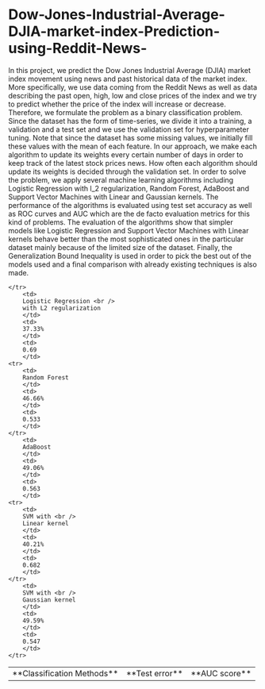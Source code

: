 # Dow-Jones-Industrial-Average-DJIA-market-index-Prediction-using-Reddit-News-

In this project, we predict the Dow Jones Industrial Average (DJIA) market index movement using news and past historical data of the market index. More specifically, we use data coming from the Reddit News as well as data describing the past open, high, low and close prices of the index and we try to predict whether the price of the index will increase or decrease. Therefore, we formulate the problem as a binary classification problem. Since the dataset has the form of time-series, we divide it into a training, a validation and a test set and we use the validation set for hyperparameter tuning. Note that since the dataset has some missing values, we initially fill these values with the mean of each feature. In our approach, we make each algorithm to update its weights every certain number of days in order to keep track of the latest stock prices news. How often each algorithm should update its weights is decided through the validation set. In order to solve the problem, we apply several machine learning algorithms including Logistic Regression with l_2 regularization, Random Forest, AdaBoost and Support Vector Machines with Linear and Gaussian kernels. The performance of the algorithms is evaluated using test set accuracy as well as ROC curves and AUC which are the de facto evaluation metrics for this kind of problems. The evaluation of the algorithms show that simpler models like Logistic Regression and Support Vector Machines with Linear kernels behave better than the most sophisticated ones in the particular dataset mainly because of the limited size of the dataset.  Finally, the Generalization Bound Inequality is used in order to pick the best out of the models used and a final comparison with already existing techniques is also made.


<table> 
    <tr>
        <td>
        **Classification Methods**
        </td>
        <td>
        **Test error**
        </td>
        <td>
        **AUC score**
        </td>

    </tr>
        <td>
        Logistic Regression <br />
        with L2 regularization
        </td>
        <td>
        37.33%
        </td>
        <td>
        0.69
        </td>
    <tr>
        <td>
        Random Forest
        </td>
        <td>
        46.66%
        </td>
        <td>
        0.533
        </td>
    </tr>
        <td>
        AdaBoost
        </td>
        <td>
        49.06%
        </td>
        <td>
        0.563
        </td>
    <tr>
        <td>
        SVM with <br />
        Linear kernel
        </td>
        <td>
        40.21%
        </td>
        <td>
        0.682
        </td>
    </tr>
        <td>
        SVM with <br />
        Gaussian kernel
        </td>
        <td>
        49.59%
        </td>
        <td>
        0.547
        </td>
    </tr>
</table> 
